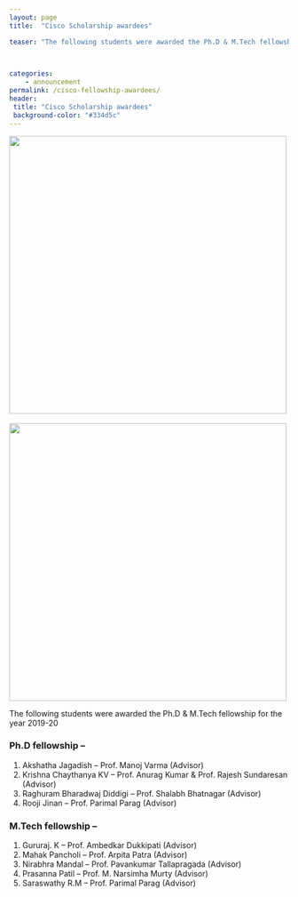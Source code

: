 ```yaml
---
layout: page
title:  "Cisco Scholarship awardees"

teaser: "The following students were awarded the Ph.D & M.Tech fellowship for the year 2019-20" 


 
categories:
    - announcement
permalink: /cisco-fellowship-awardees/
header:
 title: "Cisco Scholarship awardees"
 background-color: "#334d5c"
---
```

<img src="{{ site.url }}{{ site.baseurl }}/images/posts/IMG_0275-1024x682.jpg" style="width:500px">&emsp;<img src="{{ site.url }}{{ site.baseurl }}/images/posts/IMG_0276-1024x682.jpg" style="width:500px">

The following students were awarded the Ph.D & M.Tech fellowship for the year 2019-20

### Ph.D fellowship –

1. Akshatha Jagadish –  Prof. Manoj Varma (Advisor)
2. Krishna Chaythanya KV – Prof. Anurag Kumar & Prof. Rajesh Sundaresan (Advisor)
3. Raghuram Bharadwaj Diddigi – Prof. Shalabh Bhatnagar (Advisor)
4. Rooji Jinan – Prof. Parimal Parag (Advisor)

### M.Tech fellowship –

1. Gururaj. K – Prof. Ambedkar Dukkipati (Advisor)
2. Mahak Pancholi – Prof. Arpita Patra (Advisor)
3. Nirabhra Mandal – Prof. Pavankumar Tallapragada (Advisor)
4. Prasanna Patil – Prof. M. Narsimha Murty (Advisor)
5. Saraswathy R.M – Prof. Parimal Parag (Advisor)

